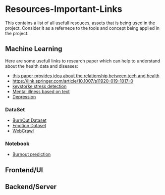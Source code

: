 # Resources-Important-Links

This contains a list of all usefull resouces, assets that is being used in the project.
Consider it as a refernece to the tools and concept being applied in the project.

## Machine Learning

Here are some usefull links to research paper which can help to understand about the health data and diseases: 
- [this paper provides idea about the relationship between tech and health](https://bmcpsychiatry.biomedcentral.com/articles/10.1186/s12888-022-03713-9)
- https://link.springer.com/article/10.1007/s11920-019-1017-0
- [keystorke stress detection](https://d1wqtxts1xzle7.cloudfront.net/91495062/j.ijhcs.2009.07.00520220924-1-j9l4y9-libre.pdf?1664054730=&response-content-disposition=inline%3B+filename%3DAutomated_stress_detection_using_keystro.pdf&Expires=1694587083&Signature=M-zDfDbVzwq0ft46Rjast1yrbKk-gaFU82Jn~Zbh1dQ6~ePKG46etREHWA85CXTh0wt6C9mVmbwAnqAUYe7EBx68DIUAwLDXZL1sMrKbn--yeOhZeuwpS1FA8vqcvTLayqJccyoR1Uy7wZsW6o7rsMbBXm4jhEokcsuHpEQeJ5XKDR8PxBQ6RFyN-2aXbWw~hy~shGBYWId6L8dkIXOBZfEfr31n7bNDXkpmB5gbZL8DbNYYBVwCkMOI9ncmw0HYTWtwM5EUJ~lyHusaKyzyUI3LnsB6pBbqRnAl7rzIiCDoQGln8RysmNhH0O6dnYohuOHohhkTFb1LwJa3Mg7gnA__&Key-Pair-Id=APKAJLOHF5GGSLRBV4ZA)
- [Mental illness based on text](https://sci-hub.se/10.1109/ASONAM.2016.7752434)
- [Depression](https://sci-hub.se/10.1109/BIGCOMP.2016.7425918)

### DataSet
 - [BurnOut Dataset](https://www.kaggle.com/datasets/blurredmachine/are-your-employees-burning-out?select=train.csv)
 - [Emotion Dataset](https://www.kaggle.com/datasets/pashupatigupta/emotion-detection-from-text)
 - [WebCrawl](https://commoncrawl.org/overview)
### Notebook
 - [Burnout prediction](https://www.kaggle.com/code/asanchezhernandez/employee-burnout-eda-and-prediction)




## Frontend/UI
## Backend/Server
